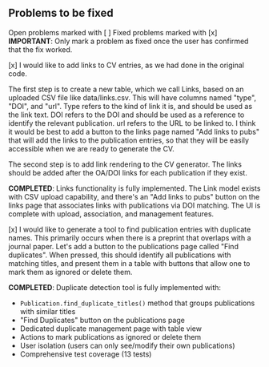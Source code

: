 ## Problems to be fixed

Open problems marked with [ ]
Fixed problems marked with [x]
**IMPORTANT**: Only mark a problem as fixed once the user has confirmed that the fix worked.

[x] I would like to add links to CV entries, as we had done in the original code.

The first step is to create a new table, which we call Links, based on an uploaded CSV file like data/links.csv.  This will have columns named "type", "DOI", and "url".  Type refers to the kind of link it is, and should be used as the link text.  DOI refers to the DOI and should be used as a reference to identify the relevant publication.  url refers to the URL to be linked to.  I think it would be best to add a button to the links page named "Add links to pubs" that will add the links to the publication entries, so that they will be easily accessible when we are ready to generate the CV.

The second step is to add link rendering to the CV generator.  The links should be added after the OA/DOI links for each publication if they exist.

**COMPLETED**: Links functionality is fully implemented. The Link model exists with CSV upload capability, and there's an "Add links to pubs" button on the links page that associates links with publications via DOI matching. The UI is complete with upload, association, and management features.

[x] I would like to generate a tool to find publication entries with duplicate names.  This primarily occurs when there is a preprint that overlaps with a journal paper.  Let's add a button to the publications page called "Find duplicates".  When pressed, this should identify all publications with matching titles, and present them in a table with buttons that allow one to mark them as ignored or delete them.

**COMPLETED**: Duplicate detection tool is fully implemented with:
- `Publication.find_duplicate_titles()` method that groups publications with similar titles
- "Find Duplicates" button on the publications page
- Dedicated duplicate management page with table view
- Actions to mark publications as ignored or delete them
- User isolation (users can only see/modify their own publications)
- Comprehensive test coverage (13 tests)

